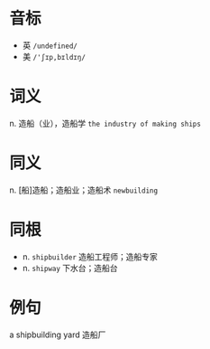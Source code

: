 # 音标

- 英 `/undefined/`
- 美 `/'ʃɪp,bɪldɪŋ/`

# 词义

n. 造船（业），造船学
`the industry of making ships`

# 同义

n. [船]造船；造船业；造船术
`newbuilding`

# 同根

- n. `shipbuilder` 造船工程师；造船专家
- n. `shipway` 下水台；造船台

# 例句

a shipbuilding yard
造船厂


